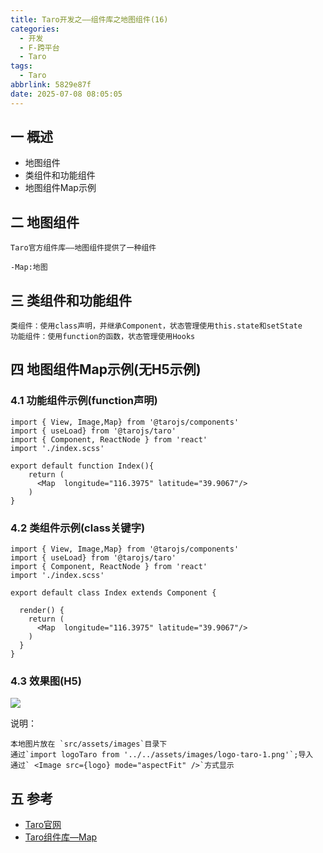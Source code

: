 ```yaml
---
title: Taro开发之——组件库之地图组件(16)
categories:
  - 开发
  - F-跨平台
  - Taro
tags:
  - Taro
abbrlink: 5829e87f
date: 2025-07-08 08:05:05
---
```

## 一 概述

* 地图组件
* 类组件和功能组件
* 地图组件Map示例

<!--more-->

## 二 地图组件

```
Taro官方组件库——地图组件提供了一种组件

-Map:地图
```

## 三 类组件和功能组件

```
类组件：使用class声明，并继承Component，状态管理使用this.state和setState
功能组件：使用function的函数，状态管理使用Hooks
```

## 四 地图组件Map示例(无H5示例)

### 4.1 功能组件示例(function声明)

```
import { View, Image,Map} from '@tarojs/components'
import { useLoad} from '@tarojs/taro'
import { Component, ReactNode } from 'react'
import './index.scss'

export default function Index(){
    return (
      <Map  longitude="116.3975" latitude="39.9067"/>
    )
}
```

### 4.2 类组件示例(class关键字)

```
import { View, Image,Map} from '@tarojs/components'
import { useLoad} from '@tarojs/taro'
import { Component, ReactNode } from 'react'
import './index.scss'

export default class Index extends Component {

  render() {
    return (
      <Map  longitude="116.3975" latitude="39.9067"/>
    )
  }
}
```

### 4.3 效果图(H5)

![][1]

说明：

```
本地图片放在 `src/assets/images`目录下
通过`import logoTaro from '../../assets/images/logo-taro-1.png'`;导入
通过` <Image src={logo} mode="aspectFit" />`方式显示
```


## 五 参考

* [Taro官网](https://docs.taro.zone/docs/)
* [Taro组件库—Map](https://docs.taro.zone/docs/components/maps/map)



[1]:https://cdn.jsdelivr.net/gh/PGzxc/CDN/blog-taro/taro-16-component-map-1.png